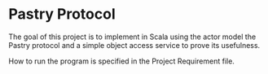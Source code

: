Pastry Protocol
===============

The goal of this project is to implement in Scala using the actor model the Pastry protocol and a simple object access service to prove its usefulness.

How to run the program is specified in the Project Requirement file.


